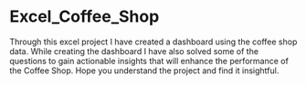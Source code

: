 # Excel_Coffee_Shop

Through this excel project I have created a dashboard using the coffee shop data. While creating the dashboard I have also solved some of the questions to gain actionable insights that will enhance the performance of the Coffee Shop. Hope you understand the project and find it insightful.
